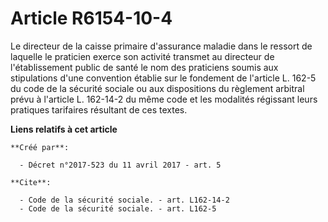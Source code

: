 # Article R6154-10-4

Le directeur de la caisse primaire d'assurance maladie dans le ressort de laquelle le praticien exerce son activité transmet
au directeur de l'établissement public de santé le nom des praticiens soumis aux stipulations d'une convention établie sur le
fondement de l'article L. 162-5 du code de la sécurité sociale ou aux dispositions du règlement arbitral prévu à l'article L.
162-14-2 du même code et les modalités régissant leurs pratiques tarifaires résultant de ces textes.

**Liens relatifs à cet article**

	**Créé par**:

	  - Décret n°2017-523 du 11 avril 2017 - art. 5

	**Cite**:

	  - Code de la sécurité sociale. - art. L162-14-2
	  - Code de la sécurité sociale. - art. L162-5
